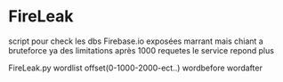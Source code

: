 # FireLeak
script pour check les dbs Firebase.io exposées
marrant mais chiant a bruteforce ya des limitations après 1000 requetes le service repond plus 


FireLeak.py wordlist offset(0-1000-2000-ect..) wordbefore wordafter
